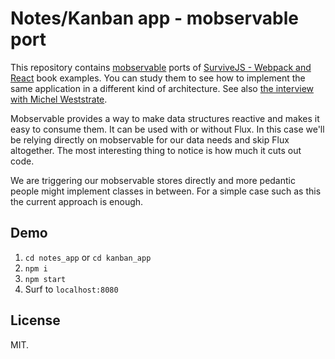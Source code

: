 # Notes/Kanban app - mobservable port

This repository contains [mobservable](https://mweststrate.github.io/mobservable/) ports of [SurviveJS - Webpack and React](http://survivejs.com/) book examples. You can study them to see how to implement the same application in a different kind of architecture. See also [the interview with Michel Weststrate](http://survivejs.com/blog/mobservable-interview/).

Mobservable provides a way to make data structures reactive and makes it easy to consume them. It can be used with or without Flux. In this case we'll be relying directly on mobservable for our data needs and skip Flux altogether. The most interesting thing to notice is how much it cuts out code.

We are triggering our mobservable stores directly and more pedantic people might implement classes in between. For a simple case such as this the current approach is enough.

## Demo

1. `cd notes_app` or `cd kanban_app`
2. `npm i`
3. `npm start`
4. Surf to `localhost:8080`

## License

MIT.

